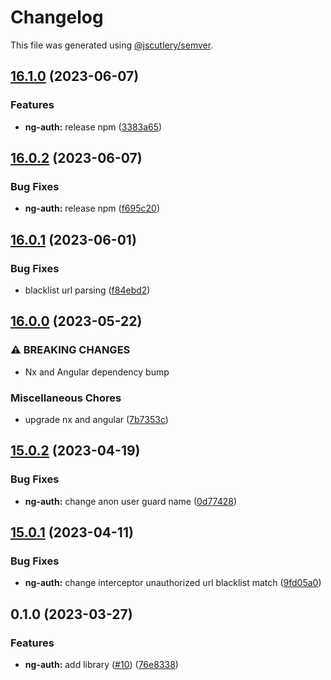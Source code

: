 # Changelog

This file was generated using [@jscutlery/semver](https://github.com/jscutlery/semver).

## [16.1.0](https://github.com/zupit-it/zupit-angular/compare/ng-auth-16.0.2...ng-auth-16.1.0) (2023-06-07)


### Features

* **ng-auth:** release npm ([3383a65](https://github.com/zupit-it/zupit-angular/commit/3383a6557ee5152a0b5800021a9f98f3fd5062d6))

## [16.0.2](https://github.com/zupit-it/zupit-angular/compare/ng-auth-16.0.1...ng-auth-16.0.2) (2023-06-07)


### Bug Fixes

* **ng-auth:** release npm ([f695c20](https://github.com/zupit-it/zupit-angular/commit/f695c2005c16359c467b1a116bcbc9f759cb5bc7))

## [16.0.1](https://github.com/zupit-it/zupit-angular/compare/ng-auth-16.0.0...ng-auth-16.0.1) (2023-06-01)


### Bug Fixes

* blacklist url parsing ([f84ebd2](https://github.com/zupit-it/zupit-angular/commit/f84ebd29d913fab74f5b484b4421e496e238e199))

## [16.0.0](https://github.com/zupit-it/zupit-angular/compare/ng-auth-15.0.2...ng-auth-16.0.0) (2023-05-22)


### ⚠ BREAKING CHANGES

* Nx and Angular dependency bump

### Miscellaneous Chores

* upgrade nx and angular ([7b7353c](https://github.com/zupit-it/zupit-angular/commit/7b7353cd5dd880b20f3b08fea9852ea2d35a5cc0))

## [15.0.2](https://github.com/zupit-it/zupit-angular/compare/ng-auth-15.0.1...ng-auth-15.0.2) (2023-04-19)


### Bug Fixes

* **ng-auth:** change anon user guard name ([0d77428](https://github.com/zupit-it/zupit-angular/commit/0d77428e7294fed650fc18700b711d4a4be111ab))

## [15.0.1](https://github.com/zupit-it/zupit-angular/compare/ng-auth-15.0.0...ng-auth-15.0.1) (2023-04-11)


### Bug Fixes

* **ng-auth:** change interceptor unauthorized url blacklist match ([9fd05a0](https://github.com/zupit-it/zupit-angular/commit/9fd05a065e77c03b280e4067030e80ce36a669eb))

## 0.1.0 (2023-03-27)


### Features

* **ng-auth:** add library ([#10](https://github.com/zupit-it/zupit-angular/issues/10)) ([76e8338](https://github.com/zupit-it/zupit-angular/commit/76e8338d10bee7ec9d7028a9d842b76f491fb7f3))
